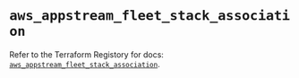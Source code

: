 # `aws_appstream_fleet_stack_association`

Refer to the Terraform Registory for docs: [`aws_appstream_fleet_stack_association`](https://www.terraform.io/docs/providers/aws/r/appstream_fleet_stack_association).
